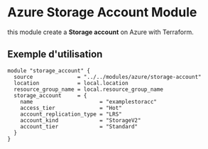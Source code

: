 # Azure Storage Account Module

this module create a **Storage account** on Azure with Terraform.

## Exemple d'utilisation

```hcl
module "storage_account" {
  source              = "../../modules/azure/storage-account"
  location            = local.location
  resource_group_name = local.resource_group_name
  storage_account     = {
    name                     = "examplestoracc"
    access_tier              = "Hot"
    account_replication_type = "LRS"
    account_kind             = "StorageV2"
    account_tier             = "Standard"
  }
}

